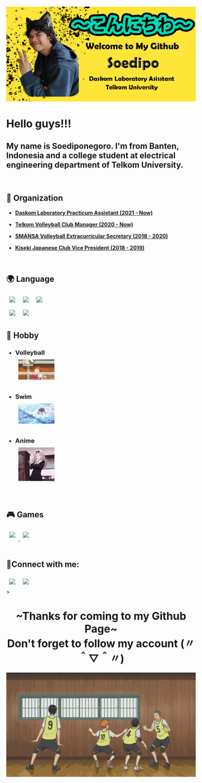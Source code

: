 ![Banner](https://raw.githubusercontent.com/Soedipo/Soedipo/main/BannerGitHub.png)

<h1>Hello guys!!!</h1>
<h2 align = "left">My name is Soediponegoro. I'm from Banten, Indonesia and a college student at electrical engineering department of Telkom University.</h3>

<br/>

## 💼 Organization

- **[Daskom Laboratory Practicum Assistant  (2021 - Now)](https://www.instagram.com/telu.daskom/)**

- **[Telkom Volleyball Club Manager (2020 - Now)](https://www.instagram.com/tvbc_official/)**

- **[SMANSA Volleyball Extracurricular Secretary (2018 - 2020)](https://www.instagram.com/opatbelasdude/)**

- **[Kiseki Japanese Club Vice President (2018 - 2019)](https://www.instagram.com/kiseki_smansa/)** 

<br/>

## 🌍 Language 
<p align="left"> 
    <img width="5%" height="auto" style="margin:0.5rem" src="https://cdn.countryflags.com/thumbs/indonesia/flag-400.png"/> 
    <img width="5%" height="auto" style="margin:0.5rem" src="https://upload.wikimedia.org/wikipedia/commons/thumb/f/f0/Flag_of_Japan_%28bordered%29.svg/640px-Flag_of_Japan_%28bordered%29.svg.png"/> 
    <img width="6.4%" height="auto" style="margin:0.5rem"  src="https://cdn.countryflags.com/thumbs/united-kingdom/flag-400.png"/> <br/>
    <img style="margin:0.5rem" src="https://img.icons8.com/color/48/000000/c-programming.png"/> 
    <img style="margin:0.5rem" src="https://img.icons8.com/color/48/000000/java-coffee-cup-logo.png"/>

<br/>

## 🎨 Hobby <br/>
- ### Volleyball <br/> <img width = 20% style="margin:0.5rem" src = "https://raw.githubusercontent.com/Soedipo/Soedipo/main/Spike.gif">

- ### Swim <br/> <img width = 20% style="margin:0.5rem" src = "https://raw.githubusercontent.com/Soedipo/Soedipo/main/Swim.gif">

- ### Anime<br/> <img width = 20% style="margin:0.5rem" src = "https://raw.githubusercontent.com/Soedipo/Soedipo/main/Chika.gif">

<br/>

## 🎮 Games

<p align="left"> 
    <a href = "https://tracker.gg/valorant/profile/riot/Singamon%23MK1/overview"> <img style="margin:0.5rem" src="https://img.icons8.com/color/48/00 0000/valorant.png"/> </a> 
    <a href="https://blitz.gg/lol/profile/sg/Frums" target="_blank"> <img width = 12% style="margin:0.5rem" src="https://upload.wikimedia.org/wikipedia/commons/thumb/d/d8/League_of_Legends_2019_vector.svg/1200px-League_of_Legends_2019_vector.svg.png"/> </a>

<br/>
<br/>

## 🔗Connect with me:
<p align="left"> 
    <a href = "https://www.instagram.com/soedipo_l/"><img style="margin:0.5rem" src="https://img.icons8.com/fluent/48/000000/instagram-new.png"/></a>
    <a href = "https://www.facebook.com/soediponegoro.lendou"><img style="margin:0.5rem" src="https://img.icons8.com/fluent/48/000000/facebook-new.png"/></a>
    
<br/>
>
<h1 align = center > ~Thanks for coming to my Github Page~ </br> Don't forget to follow my account (〃＾▽＾〃) </h1>

<div align = "center"><img src="https://raw.githubusercontent.com/Soedipo/Soedipo/main/Niku-wayyy.gif" /></div>
